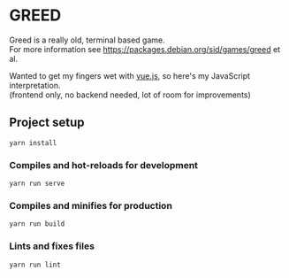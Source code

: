 # GREED

Greed is a really old, terminal based game.  
For more information see https://packages.debian.org/sid/games/greed et al.

Wanted to get my fingers wet with [vue.js](https://vuejs.org/), so here's my JavaScript interpretation.  
(frontend only, no backend needed, lot of room for improvements)

## Project setup
```
yarn install
```

### Compiles and hot-reloads for development
```
yarn run serve
```

### Compiles and minifies for production
```
yarn run build
```

### Lints and fixes files
```
yarn run lint
```
